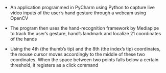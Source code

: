 - An application programmed in PyCharm using Python to capture live video inputs of the user’s hand gesture through a webcam using OpenCV 

- The program then uses the hand-recognition framework by Mediapipe to track the user’s gesture, hand’s landmark and localize 21 coordinates of the hands

- Using the 4th (the thumb’s tip) and the 8th (the index’s tip) coordinates, the mouse cursor moves accordingly to the middle of these two coordinates. When the space between two points falls below a certain threshold, it registers as a click command
